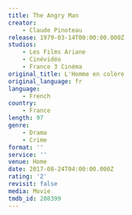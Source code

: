 ```yaml
---
title: The Angry Man
creator:
    - Claude Pinoteau
release: 1979-03-14T00:00:00.000Z
studios:
    - Les Films Ariane
    - Cinévidéo
    - France 3 Cinéma
original_title: L'Homme en colère
original_language: fr
language:
    - French
country:
    - France
length: 97
genre:
    - Drama
    - Crime
format: ''
service: ''
venue: Home
date: 2017-08-24T04:00:00.000Z
rating: '2'
revisit: false
media: Movie
tmdb_id: 208399
---
```



